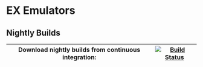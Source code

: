 # EX Emulators


## Nightly Builds

|Download nightly builds from continuous integration: 	| [![Build Status][Build]][Actions] 
|-------------------------------------------------------|----------------------------------------------------------------------------------------------------------------------------------------------------|

[Actions]: https://github.com/Rakashazi/emu-ex-plus-alpha/actions
[Build]: https://github.com/Rakashazi/emu-ex-plus-alpha/workflows/EX%20Emulators/badge.svg
